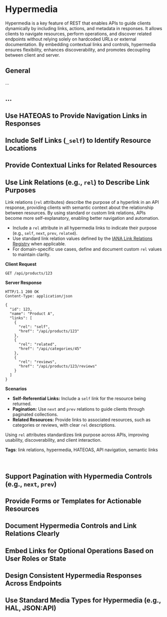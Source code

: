 # Hypermedia
Hypermedia is a key feature of REST that enables APIs to guide clients dynamically by including links, actions, and
metadata in responses. It allows clients to navigate resources, perform operations, and discover related endpoints
without relying solely on hardcoded URLs or external documentation. By embedding contextual links and controls, 
hypermedia ensures flexibility, enhances discoverability, and promotes decoupling between client and server.

## General

...


## ...

## Use HATEOAS to Provide Navigation Links in Responses

## Include Self Links (`_self`) to Identify Resource Locations

## Provide Contextual Links for Related Resources

## Use Link Relations (e.g., `rel`) to Describe Link Purposes
Link relations (`rel` attributes) describe the purpose of a hyperlink in an API response, providing clients with
semantic context about the relationship between resources. By using standard or custom link relations, APIs
become more self-explanatory, enabling better navigation and automation.

- Include a `rel` attribute in all hypermedia links to indicate their purpose (e.g., `self`, `next`, `prev`, `related`).  
- Use standard link relation values defined by the [IANA Link Relations Registry](https://www.iana.org/assignments/link-relations/link-relations.xhtml) when applicable.  
- For domain-specific use cases, define and document custom `rel` values to maintain clarity.

**Client Request**

```http
GET /api/products/123
```

**Server Response**

```http
HTTP/1.1 200 OK
Content-Type: application/json

{
  "id": 123,
  "name": "Product A",
  "links": [
    {
      "rel": "self",
      "href": "/api/products/123"
    },
    {
      "rel": "related",
      "href": "/api/categories/45"
    },
    {
      "rel": "reviews",
      "href": "/api/products/123/reviews"
    }
  ]
}
```

**Scenarios**
- **Self-Referential Links:** Include a `self` link for the resource being returned.  
- **Pagination:** Use `next` and `prev` relations to guide clients through paginated collections.  
- **Related Resources:** Provide links to associated resources, such as categories or reviews, with clear `rel` descriptions.  

Using `rel` attributes standardizes link purpose across APIs, improving usability, discoverability, and client interaction.

**Tags**: link relations, hypermedia, HATEOAS, API navigation, semantic links  
<br><br>


## Support Pagination with Hypermedia Controls (e.g., `next`, `prev`)

## Provide Forms or Templates for Actionable Resources

## Document Hypermedia Controls and Link Relations Clearly

## Embed Links for Optional Operations Based on User Roles or State

## Design Consistent Hypermedia Responses Across Endpoints

## Use Standard Media Types for Hypermedia (e.g., HAL, JSON:API)
